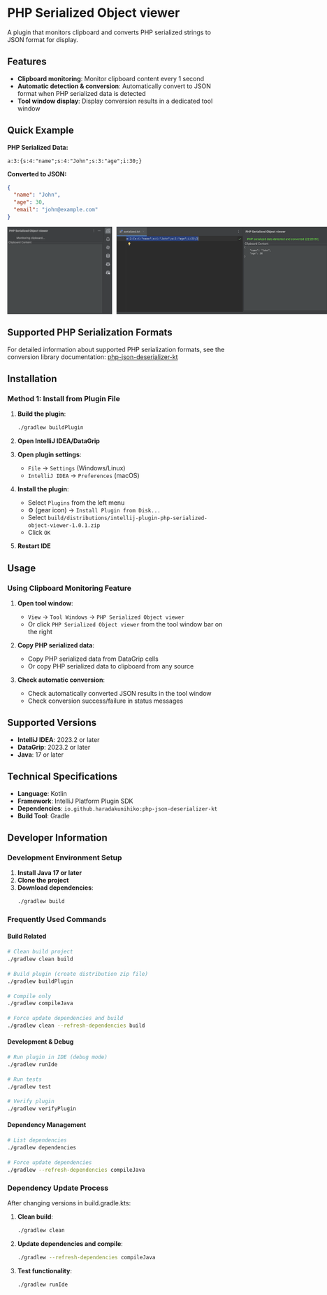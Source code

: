 # PHP Serialized Object viewer

A plugin that monitors clipboard and converts PHP serialized strings to JSON format for display.

## Features

- **Clipboard monitoring**: Monitor clipboard content every 1 second
- **Automatic detection & conversion**: Automatically convert to JSON format when PHP serialized data is detected
- **Tool window display**: Display conversion results in a dedicated tool window

## Quick Example

**PHP Serialized Data:**
```
a:3:{s:4:"name";s:4:"John";s:3:"age";i:30;}
```

**Converted to JSON:**
```json
{
  "name": "John",
  "age": 30,
  "email": "john@example.com"
}
```

<div style="display: flex; gap: 10px;">
  <img height="200px" alt="PHP Serialized Object Viewer Screenshot 1" src="docs/images/screenshot1.png" />
  <img height="200px" alt="PHP Serialized Object Viewer Screenshot 2" src="docs/images/screenshot2.png" />
  <img height="200px" alt="PHP Serialized Object Viewer Screenshot 2" src="docs/images/screenshot3.png" />
</div>

## Supported PHP Serialization Formats

For detailed information about supported PHP serialization formats, see the conversion library documentation:
[php-json-deserializer-kt](https://github.com/haradakunihiko/php-json-deserializer-kt)

## Installation

### Method 1: Install from Plugin File

1. **Build the plugin**:
   ```bash
   ./gradlew buildPlugin
   ```

2. **Open IntelliJ IDEA/DataGrip**

3. **Open plugin settings**:
   - `File` → `Settings` (Windows/Linux)
   - `IntelliJ IDEA` → `Preferences` (macOS)

4. **Install the plugin**:
   - Select `Plugins` from the left menu
   - ⚙️ (gear icon) → `Install Plugin from Disk...`
   - Select `build/distributions/intellij-plugin-php-serialized-object-viewer-1.0.1.zip`
   - Click `OK`

5. **Restart IDE**

## Usage

### Using Clipboard Monitoring Feature

1. **Open tool window**:
   - `View` → `Tool Windows` → `PHP Serialized Object viewer`
   - Or click `PHP Serialized Object viewer` from the tool window bar on the right

2. **Copy PHP serialized data**:
   - Copy PHP serialized data from DataGrip cells
   - Or copy PHP serialized data to clipboard from any source

3. **Check automatic conversion**:
   - Check automatically converted JSON results in the tool window
   - Check conversion success/failure in status messages


## Supported Versions

- **IntelliJ IDEA**: 2023.2 or later
- **DataGrip**: 2023.2 or later
- **Java**: 17 or later

## Technical Specifications

- **Language**: Kotlin
- **Framework**: IntelliJ Platform Plugin SDK
- **Dependencies**: `io.github.haradakunihiko:php-json-deserializer-kt`
- **Build Tool**: Gradle

## Developer Information

### Development Environment Setup

1. **Install Java 17 or later**
2. **Clone the project**
3. **Download dependencies**:
   ```bash
   ./gradlew build
   ```

### Frequently Used Commands

#### Build Related
```bash
# Clean build project
./gradlew clean build

# Build plugin (create distribution zip file)
./gradlew buildPlugin

# Compile only
./gradlew compileJava

# Force update dependencies and build
./gradlew clean --refresh-dependencies build
```

#### Development & Debug
```bash
# Run plugin in IDE (debug mode)
./gradlew runIde

# Run tests
./gradlew test

# Verify plugin
./gradlew verifyPlugin
```

#### Dependency Management
```bash
# List dependencies
./gradlew dependencies

# Force update dependencies
./gradlew --refresh-dependencies compileJava
```

### Dependency Update Process

After changing versions in build.gradle.kts:

1. **Clean build**:
   ```bash
   ./gradlew clean
   ```

2. **Update dependencies and compile**:
   ```bash
   ./gradlew --refresh-dependencies compileJava
   ```

3. **Test functionality**:
   ```bash
   ./gradlew runIde
